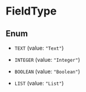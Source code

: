 
# FieldType

## Enum


* `TEXT` (value: `"Text"`)

* `INTEGER` (value: `"Integer"`)

* `BOOLEAN` (value: `"Boolean"`)

* `LIST` (value: `"List"`)



